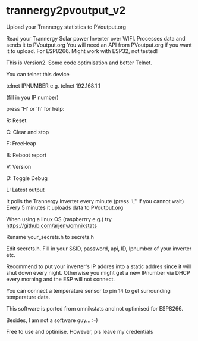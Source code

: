# trannergy2pvoutput_v2
Upload your Trannergy statistics to PVoutput.org

Read your Trannergy Solar power Inverter over WIFI. Processes data and sends it to PVoutput.org You will need an API from PVoutput.org if you want it to upload.
For ESP8266. Might work with ESP32, not tested!

This is Version2. Some code optimisation and better Telnet.

You can telnet this device

telnet IPNUMBER
e.g. telnet 192.168.1.1

(fill in you IP number)

press 'H' or 'h' for help:

R: Reset

C: Clear and stop

F: FreeHeap

B: Reboot report

V: Version

D: Toggle Debug

L: Latest output


It polls the Trannergy Inverter every minute (press 'L" if you cannot wait)
Every 5 minutes it uploads data to PVoutput.org

When using a linux OS (raspberrry e.g.) try https://github.com/arjenv/omnikstats

Rename your_secrets.h to secrets.h

Edit secrets.h. Fill in your SSID, password, api, ID, Ipnumber of your inverter etc.

Recommend to put your inverter's IP addres into a static addres since it will shut down every night. Otherwise you might get a new IPnumber via DHCP every morning and the ESP will not connect.

You can connect a temperature sensor to pin 14 to get surrounding temperature data.

This software is ported from omnikstats and not optimised for ESP8266.

Besides, I am not a software guy... :-)

Free to use and optimise. However, pls leave my credentials
